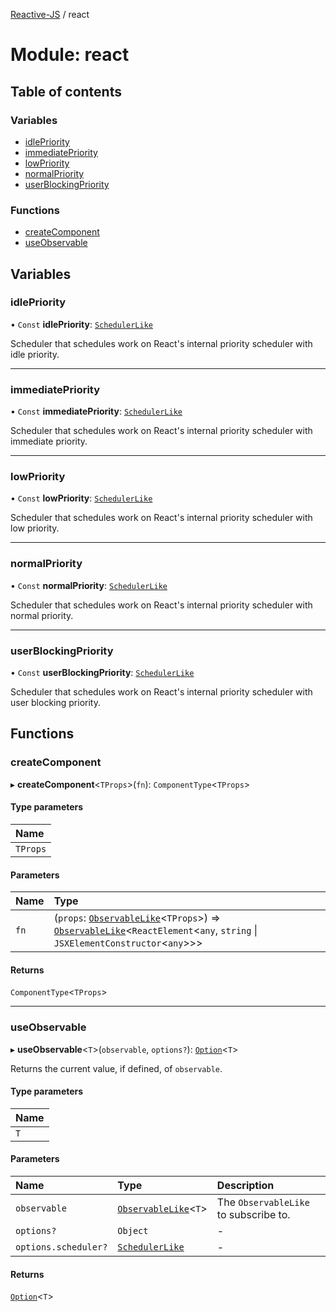[Reactive-JS](../README.md) / react

# Module: react

## Table of contents

### Variables

- [idlePriority](react.md#idlepriority)
- [immediatePriority](react.md#immediatepriority)
- [lowPriority](react.md#lowpriority)
- [normalPriority](react.md#normalpriority)
- [userBlockingPriority](react.md#userblockingpriority)

### Functions

- [createComponent](react.md#createcomponent)
- [useObservable](react.md#useobservable)

## Variables

### idlePriority

• `Const` **idlePriority**: [`SchedulerLike`](../interfaces/scheduler.SchedulerLike.md)

Scheduler that schedules work on React's internal priority scheduler with idle priority.

___

### immediatePriority

• `Const` **immediatePriority**: [`SchedulerLike`](../interfaces/scheduler.SchedulerLike.md)

Scheduler that schedules work on React's internal priority scheduler with immediate priority.

___

### lowPriority

• `Const` **lowPriority**: [`SchedulerLike`](../interfaces/scheduler.SchedulerLike.md)

Scheduler that schedules work on React's internal priority scheduler with low priority.

___

### normalPriority

• `Const` **normalPriority**: [`SchedulerLike`](../interfaces/scheduler.SchedulerLike.md)

Scheduler that schedules work on React's internal priority scheduler with normal priority.

___

### userBlockingPriority

• `Const` **userBlockingPriority**: [`SchedulerLike`](../interfaces/scheduler.SchedulerLike.md)

Scheduler that schedules work on React's internal priority scheduler with user blocking priority.

## Functions

### createComponent

▸ **createComponent**<`TProps`\>(`fn`): `ComponentType`<`TProps`\>

#### Type parameters

| Name |
| :------ |
| `TProps` |

#### Parameters

| Name | Type |
| :------ | :------ |
| `fn` | (`props`: [`ObservableLike`](../interfaces/observable.ObservableLike.md)<`TProps`\>) => [`ObservableLike`](../interfaces/observable.ObservableLike.md)<`ReactElement`<`any`, `string` \| `JSXElementConstructor`<`any`\>\>\> |

#### Returns

`ComponentType`<`TProps`\>

___

### useObservable

▸ **useObservable**<`T`\>(`observable`, `options?`): [`Option`](option.md#option)<`T`\>

Returns the current value, if defined, of `observable`.

#### Type parameters

| Name |
| :------ |
| `T` |

#### Parameters

| Name | Type | Description |
| :------ | :------ | :------ |
| `observable` | [`ObservableLike`](../interfaces/observable.ObservableLike.md)<`T`\> | The `ObservableLike` to subscribe to. |
| `options?` | `Object` | - |
| `options.scheduler?` | [`SchedulerLike`](../interfaces/scheduler.SchedulerLike.md) | - |

#### Returns

[`Option`](option.md#option)<`T`\>
